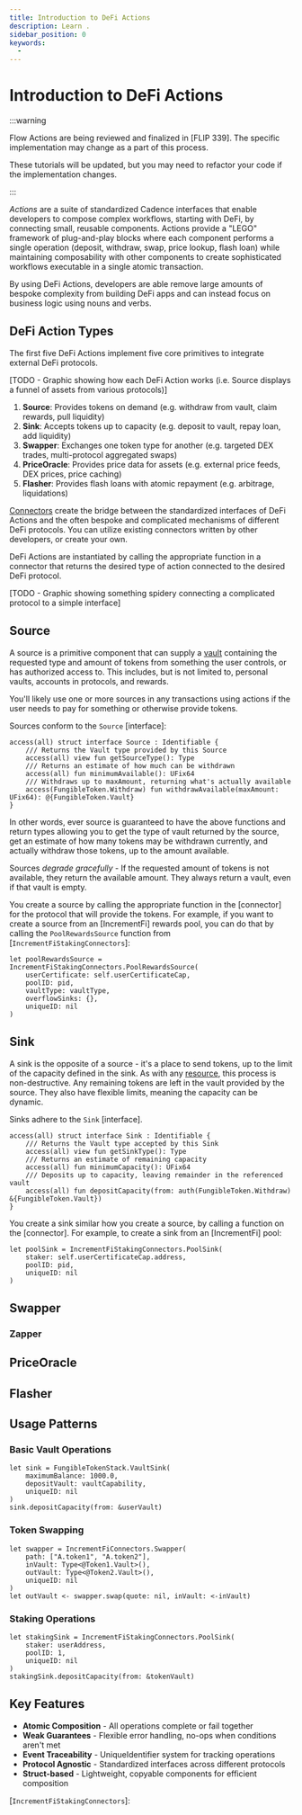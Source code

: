 ```yaml
---
title: Introduction to DeFi Actions
description: Learn .
sidebar_position: 0
keywords:
  - 
---
```


# Introduction to DeFi Actions

:::warning

Flow Actions are being reviewed and finalized in [FLIP 339].  The specific implementation may change as a part of this process.

These tutorials will be updated, but you may need to refactor your code if the implementation changes.

:::

_Actions_ are a suite of standardized Cadence interfaces that enable developers to compose complex workflows, starting with DeFi, by connecting small, reusable components. Actions provide a "LEGO" framework of plug-and-play blocks where each component performs a single operation (deposit, withdraw, swap, price lookup, flash loan) while maintaining composability with other components to create sophisticated workflows executable in a single atomic transaction.

By using DeFi Actions, developers are able remove large amounts of bespoke complexity from building DeFi apps and can instead focus on business logic using nouns and verbs.

## DeFi Action Types

The first five DeFi Actions implement five core primitives to integrate external DeFi protocols.

[TODO - Graphic showing how each DeFi Action works (i.e. Source displays a funnel of assets from various protocols)]

1. **Source**: Provides tokens on demand (e.g. withdraw from vault, claim rewards, pull liquidity)
2. **Sink**: Accepts tokens up to capacity (e.g. deposit to vault, repay loan, add liquidity)
3. **Swapper**: Exchanges one token type for another (e.g. targeted DEX trades, multi-protocol aggregated swaps)
4. **PriceOracle**: Provides price data for assets (e.g. external price feeds, DEX prices, price caching)
5. **Flasher**: Provides flash loans with atomic repayment (e.g. arbitrage, liquidations)

[Connectors] create the bridge between the standardized interfaces of DeFi Actions and the often bespoke and complicated mechanisms of different DeFi protocols. You can utilize existing connectors written by other developers, or create your own.

DeFi Actions are instantiated by calling the appropriate function in a connector that returns the desired type of action connected to the desired DeFi protocol.

[TODO - Graphic showing something spidery connecting a complicated protocol to a simple interface]

## Source

A source is a primitive component that can supply a [vault] containing the requested type and amount of tokens from something the user controls, or has authorized access to.  This includes, but is not limited to, personal vaults, accounts in protocols, and rewards.

You'll likely use one or more sources in any transactions using actions if the user needs to pay for something or otherwise provide tokens.

Sources conform to the `Source` [interface]:

```cadence
access(all) struct interface Source : Identifiable {
    /// Returns the Vault type provided by this Source
    access(all) view fun getSourceType(): Type
    /// Returns an estimate of how much can be withdrawn
    access(all) fun minimumAvailable(): UFix64
    /// Withdraws up to maxAmount, returning what's actually available
    access(FungibleToken.Withdraw) fun withdrawAvailable(maxAmount: UFix64): @{FungibleToken.Vault}
}
```

In other words, ever source is guaranteed to have the above functions and return types allowing you to get the type of vault returned by the source, get an estimate of how many tokens may be withdrawn currently, and actually withdraw those tokens, up to the amount available.

Sources _degrade gracefully_ - If the requested amount of tokens is not available, they return the available amount.  They always return a vault, even if that vault is empty.

You create a source by calling the appropriate function in the [connector] for the protocol that will provide the tokens. For example, if you want to create a source from an [IncrementFi] rewards pool, you can do that by calling the `PoolRewardsSource` function from [`IncrementFiStakingConnectors`]:

```cadence
let poolRewardsSource = IncrementFiStakingConnectors.PoolRewardsSource(
    userCertificate: self.userCertificateCap,
    poolID: pid,
    vaultType: vaultType,
    overflowSinks: {},
    uniqueID: nil
)
```

## Sink

A sink is the opposite of a source - it's a place to send tokens, up to the limit of the capacity defined in the sink.  As with any [resource], this process is non-destructive. Any remaining tokens are left in the vault provided by the source.  They also have flexible limits, meaning the capacity can be dynamic.

Sinks adhere to the `Sink` [interface].

```cadence
access(all) struct interface Sink : Identifiable {
    /// Returns the Vault type accepted by this Sink
    access(all) view fun getSinkType(): Type
    /// Returns an estimate of remaining capacity
    access(all) fun minimumCapacity(): UFix64
    /// Deposits up to capacity, leaving remainder in the referenced vault
    access(all) fun depositCapacity(from: auth(FungibleToken.Withdraw) &{FungibleToken.Vault})
}
```

You create a sink similar how you create a source, by calling a function on the [connector]. For example, to create a sink from an [IncrementFi] pool:

```cadence
let poolSink = IncrementFiStakingConnectors.PoolSink(
    staker: self.userCertificateCap.address,
    poolID: pid,
    uniqueID: nil
)
```

## Swapper


### Zapper




## PriceOracle


## Flasher



## Usage Patterns

### Basic Vault Operations
```cadence
let sink = FungibleTokenStack.VaultSink(
    maximumBalance: 1000.0,
    depositVault: vaultCapability,
    uniqueID: nil
)
sink.depositCapacity(from: &userVault)
```

### Token Swapping
```cadence
let swapper = IncrementFiConnectors.Swapper(
    path: ["A.token1", "A.token2"], 
    inVault: Type<@Token1.Vault>(),
    outVault: Type<@Token2.Vault>(),
    uniqueID: nil
)
let outVault <- swapper.swap(quote: nil, inVault: <-inVault)
```

### Staking Operations
```cadence
let stakingSink = IncrementFiStakingConnectors.PoolSink(
    staker: userAddress,
    poolID: 1,
    uniqueID: nil
)
stakingSink.depositCapacity(from: &tokenVault)
```

## Key Features

- **Atomic Composition** - All operations complete or fail together
- **Weak Guarantees** - Flexible error handling, no-ops when conditions aren't met
- **Event Traceability** - UniqueIdentifier system for tracking operations
- **Protocol Agnostic** - Standardized interfaces across different protocols
- **Struct-based** - Lightweight, copyable components for efficient composition

<!-- Reference-style links, will not render on page. -->

[Connectors]: 
[connector]: 
[vault]: 
[interface]: 
[resource]: 
[IncrementFi]: 
[`IncrementFiStakingConnectors`]: 